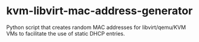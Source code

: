 # kvm-libvirt-mac-address-generator
Python script that creates random MAC addresses for libvirt/qemu/KVM  VMs to facilitate the use of static DHCP entries.
